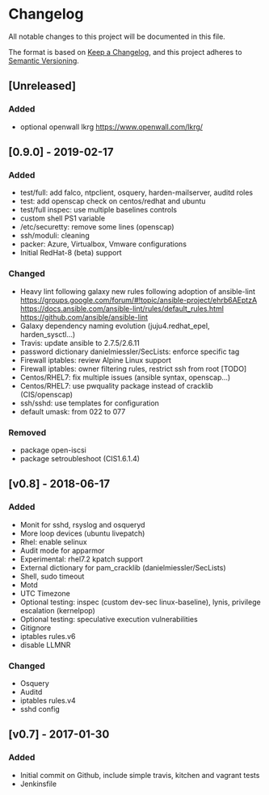 # Changelog
All notable changes to this project will be documented in this file.

The format is based on [Keep a Changelog](https://keepachangelog.com/en/1.0.0/),
and this project adheres to [Semantic Versioning](https://semver.org/spec/v2.0.0.html).

## [Unreleased]

### Added
- optional openwall lkrg
https://www.openwall.com/lkrg/

## [0.9.0] - 2019-02-17

### Added
- test/full: add falco, ntpclient, osquery, harden-mailserver, auditd roles
- test: add openscap check on centos/redhat and ubuntu
- test/full inspec: use multiple baselines controls
- custom shell PS1 variable
- /etc/securetty: remove some lines (openscap)
- ssh/moduli: cleaning
- packer: Azure, Virtualbox, Vmware configurations
- Initial RedHat-8 (beta) support

### Changed
- Heavy lint following galaxy new rules following adoption of ansible-lint
https://groups.google.com/forum/#!topic/ansible-project/ehrb6AEptzA
https://docs.ansible.com/ansible-lint/rules/default_rules.html
https://github.com/ansible/ansible-lint
- Galaxy dependency naming evolution (juju4.redhat_epel, harden_sysctl...)
- Travis: update ansible to 2.7.5/2.6.11
- password dictionary danielmiessler/SecLists: enforce specific tag
- Firewall iptables: review Alpine Linux support
- Firewall iptables: owner filtering rules, restrict ssh from root [TODO]
- Centos/RHEL7: fix multiple issues (ansible syntax, openscap...)
- Centos/RHEL7: use pwquality package instead of cracklib (CIS/openscap)
- ssh/sshd: use templates for configuration
- default umask: from 022 to 077

### Removed
- package open-iscsi
- package setroubleshoot (CIS1.6.1.4)

## [v0.8] - 2018-06-17

### Added
- Monit for sshd, rsyslog and osqueryd
- More loop devices (ubuntu livepatch)
- Rhel: enable selinux
- Audit mode for apparmor
- Experimental: rhel7.2 kpatch support
- External dictionary for pam_cracklib (danielmiessler/SecLists)
- Shell, sudo timeout
- Motd
- UTC Timezone
- Optional testing: inspec (custom dev-sec linux-baseline), lynis, privilege escalation (kernelpop)
- Optional testing: speculative execution vulnerabilities
- Gitignore
- iptables rules.v6
- disable LLMNR

### Changed
- Osquery
- Auditd
- iptables rules.v4
- sshd config

## [v0.7] - 2017-01-30

### Added
- Initial commit on Github, include simple travis, kitchen and vagrant tests
- Jenkinsfile
